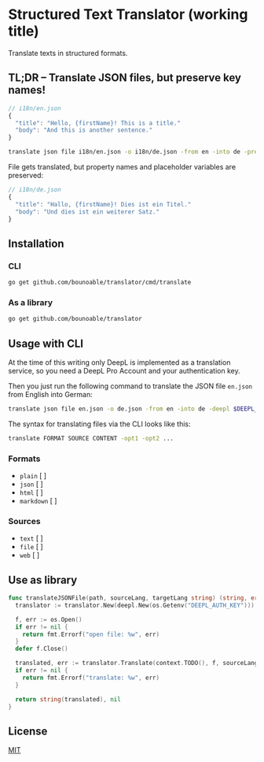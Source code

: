 # Structured Text Translator (working title)

Translate texts in structured formats.

## TL;DR – Translate JSON files, but preserve key names!

```js
// i18n/en.json
{
  "title": "Hello, {firstName}! This is a title."
  "body": "And this is another sentence."
}
```

```sh
translate json file i18n/en.json -o i18n/de.json -from en -into de -preserve '{[a-zA-Z]+?}' -deepl $DEEPL_AUTH_KEY
```

File gets translated, but property names and placeholder variables are preserved:

```js
// i18n/de.json
{
  "title": "Hallo, {firstName}! Dies ist ein Titel."
  "body": "Und dies ist ein weiterer Satz."
}
```

## Installation

### CLI

```sh
go get github.com/bounoable/translator/cmd/translate
```

### As a library

```sh
go get github.com/bounoable/translator
```

## Usage with CLI

At the time of this writing only DeepL is implemented as a translation service, so you need a DeepL Pro Account and your authentication key.

Then you just run the following command to translate the JSON file `en.json` from English into German:

```sh
translate json file en.json -o de.json -from en -into de -deepl $DEEPL_AUTH_KEY
```

The syntax for translating files via the CLI looks like this:

```sh
translate FORMAT SOURCE CONTENT -opt1 -opt2 ...
```

### Formats

- `plain` [ ]
- `json` [ ]
- `html` [ ]
- `markdown` [ ]

### Sources

- `text` [ ]
- `file` [ ]
- `web` [ ]

## Use as library

```go
func translateJSONFile(path, sourceLang, targetLang string) (string, error) {
  translator := translator.New(deepl.New(os.Getenv("DEEPL_AUTH_KEY")))

  f, err := os.Open()
  if err != nil {
    return fmt.Errorf("open file: %w", err)
  }
  defer f.Close()

  translated, err := translator.Translate(context.TODO(), f, sourceLang, targetLang)
  if err != nil {
    return fmt.Errorf("translate: %w", err)
  }

  return string(translated), nil
}
```

## License

[MIT](./LICENSE)

